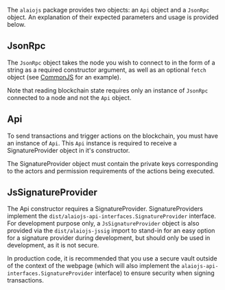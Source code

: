 The `alaiojs` package provides two objects: an `Api` object and a `JsonRpc` object.  An explanation of their expected parameters and usage is provided below.

## JsonRpc
The `JsonRpc` object takes the node you wish to connect to in the form of a string as a required constructor argument, as well as an optional `fetch` object (see [CommonJS](01_commonjs.md) for an example).  

Note that reading blockchain state requires only an instance of `JsonRpc` connected to a node and not the `Api` object.

## Api
To send transactions and trigger actions on the blockchain, you must have an instance of `Api`. This `Api` instance is required to receive a SignatureProvider object in it's constructor.

The SignatureProvider object must contain the private keys corresponding to the actors and permission requirements of the actions being executed.

## JsSignatureProvider
The Api constructor requires a SignatureProvider. SignatureProviders implement the `dist/alaiojs-api-interfaces.SignatureProvider` interface. For development purpose only, a `JsSignatureProvider` object is also provided via the `dist/alaiojs-jssig` import to stand-in for an easy option for a signature provider during development, but should only be used in development, as it is not secure.

In production code, it is recommended that you use a secure vault outside of the context of the webpage (which will also implement the `alaiojs-api-interfaces.SignatureProvider` interface) to ensure security when signing transactions.
